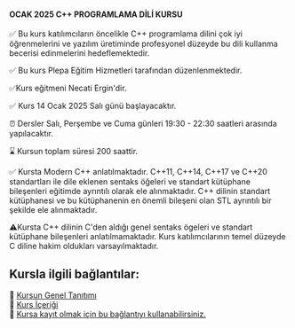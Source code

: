 #### OCAK 2025 C++ PROGRAMLAMA DİLİ KURSU

✅ Bu kurs katılımcıların öncelikle C++ programlama dilini çok iyi öğrenmelerini ve yazılım üretiminde profesyonel düzeyde bu dili kullanma becerisi edinmelerini hedeflemektedir.

✅ Bu kurs Plepa Eğitim Hizmetleri tarafından düzenlenmektedir.

✅Kurs eğitmeni Necati Ergin'dir.

✅ Kurs 14 Ocak 2025 Salı günü başlayacaktır.

⏰ Dersler Salı, Perşembe ve Cuma günleri 19:30 - 22:30 saatleri arasında yapılacaktır.

⌛ Kursun toplam süresi 200 saattir.

<!---
✅ Programın toplam ücreti 25.000 ₺'dir. Öğrenci olanlar için kurs ücreti 22.000 ₺'dir. Kurumsal katılımlarda kurs ücretine KDV dahil değildir. Bireysel katılımlar için kurs ücretine KDV dahildir. Kurs ücreti 2 taksit olarak ödenebilir.
--->

✅ Kursta Modern C++ anlatılmaktadır. C++11, C++14, C++17 ve C++20 standartları ile dile eklenen sentaks öğeleri ve standart kütüphane bileşenleri eğitimde ayrıntılı olarak ele alınmaktadır. C++ dilinin standart kütüphanesi ve bu kütüphanenin en önemli bileşeni olan STL ayrıntılı bir şekilde ele alınmaktadır.

⚠Kursta C++ dilinin C'den aldığı genel sentaks ögeleri ve standart kütüphane bileşenleri anlatılmamaktadır. Kurs katılımcılarının temel düzeyde C diline hakim oldukları varsayılmaktadır.

## Kursla ilgili bağlantılar:

&#128279; [Kursun Genel Tanıtımı](https://github.com/necatiergin/TEMMUZ_2024_CPP_KURSU/blob/main/kurs_tanitimi.md)<br>
&#128279; [Kurs İçeriği](https://github.com/necatiergin/kurs_programlari/blob/main/cplusplus_kurs_icerigi.md)<br>
&#128279; [Kursa kayıt olmak için bu bağlantıyı kullanabilirsiniz.](https://us02web.zoom.us/meeting/register/tZYodu-srjssHdzvnFvnDgLGvIK5rgVsVa5C)


<!---
![kurs tanıtım görseli](https://github.com/necatiergin/TEMMUZ_2024_CPP_KURSU/blob/main/cpp_kurs_gorseli.jpg)
--->



